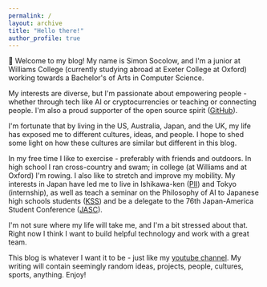 ```yaml
---
permalink: /
layout: archive
title: "Hello there!"
author_profile: true
---
```


:wave: Welcome to my blog! My name is Simon Socolow, and I'm a junior at Williams College (currently studying abroad at Exeter College at Oxford) working towards a Bachelor's of Arts in Computer Science.

My interests are diverse, but I'm passionate about empowering people - whether through tech like AI or cryptocurrencies or teaching or connecting people. I'm also a proud supporter of the open source spirit ([GitHub](https://github.com/ssocolow/)).

I'm fortunate that by living in the US, Australia, Japan, and the UK, my life has exposed me to different cultures, ideas, and people. I hope to shed some light on how these cultures are similar but different in this blog.

In my free time I like to exercise - preferably with friends and outdoors. In high school I ran cross-country and swam; in college (at Williams and at Oxford) I'm rowing. I also like to stretch and improve my mobility. My interests in Japan have led me to live in Ishikawa-ken ([PII](https://pii.princeton.edu/)) and Tokyo (internship), as well as teach a seminar on the Philosophy of AI to Japanese high schools students ([KSS](https://atelieryume.co/projects/kss/)) and be a delegate to the 76th Japan-America Student Conference ([JASC](https://iscdc.org/jasc/)).

I'm not sure where my life will take me, and I'm a bit stressed about that. Right now I think I want to build helpful technology and work with a great team.

This blog is whatever I want it to be - just like my [youtube channel](https://www.youtube.com/channel/UCDJA92YqaUXo_2dlJkkLp4g). My writing will contain seemingly random ideas, projects, people, cultures, sports, anything. Enjoy!